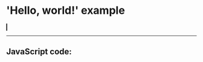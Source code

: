 <h1>'Hello, world!' example</h1>

<canvas id="the-canvas" style="border: 1px solid black; direction: ltr;"></canvas>

<script src="../_static/pdfjs/build/pdf.js"></script>

<script id="script">
  //
  // If absolute URL from the remote server is provided, configure the CORS
  // header on that server.
  //
  const url = './../_static/literature/Проскуряков_сборник_задач_по_линейной_алгебре.pdf';

  //
  // The workerSrc property shall be specified.
  //
  pdfjsLib.GlobalWorkerOptions.workerSrc =
    '../_static/pdfjs/build/pdf.worker.js';

  //
  // Asynchronous download PDF
  //
  const loadingTask = pdfjsLib.getDocument(url);
  (async () => {
    const pdf = await loadingTask.promise;
    //
    // Fetch the first page
    //
    const page = await pdf.getPage(1);
    const scale = 1.5;
    const viewport = page.getViewport({ scale });
    // Support HiDPI-screens.
    const outputScale = window.devicePixelRatio || 1;

    //
    // Prepare canvas using PDF page dimensions
    //
    const canvas = document.getElementById("the-canvas");
    const context = canvas.getContext("2d");

    canvas.width = Math.floor(viewport.width * outputScale);
    canvas.height = Math.floor(viewport.height * outputScale);
    canvas.style.width = Math.floor(viewport.width) + "px";
    canvas.style.height = Math.floor(viewport.height) + "px";

    const transform = outputScale !== 1 
      ? [outputScale, 0, 0, outputScale, 0, 0] 
      : null;

    //
    // Render PDF page into canvas context
    //
    const renderContext = {
      canvasContext: context,
      transform,
      viewport,
    };
    page.render(renderContext);
  })();
</script>

<hr>
<h2>JavaScript code:</h2>
<pre id="code"></pre>
<script>
  document.getElementById('code').textContent =
      document.getElementById('script').text;
</script>
